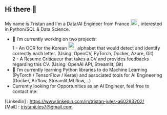 ## Hi there 👋

My name is Tristan and I'm a Data/AI Engineer from France <img src="https://upload.wikimedia.org/wikipedia/en/c/c3/Flag_of_France.svg" width="20" /> , interested in Python/SQL & Data Science.

- 🔭 I’m currently working on two projects:  
      1 - An OCR for the Korean <img src="https://upload.wikimedia.org/wikipedia/commons/0/09/Flag_of_South_Korea.svg" width="25" /> alphabet that would detect and identify correctly each letter. (Using: OpenCV, PyTorch, Docker, Azure, Git)  
      2 - A Resume Critiqueur that takes a CV and provides feedbacks regarding this CV. (Using: OpenAI API, Streamlit, Git)
- 🌱 I’m currently learning Python libraries to do Machine Learning (PyTorch / TensorFlow / Keras) and associated tools for AI Engineering (Docker, Airflow, Streamlit,MLflow,...)
- Currently looking for Opportunities as an AI Engineer, feel free to contact me:

[Linkedin] : https://www.linkedin.com/in/tristan-jules-a60283202/  
[Mail] : tristanjules7@gmail.com
